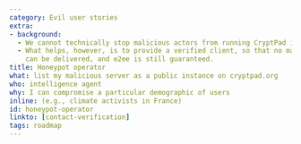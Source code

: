```yaml
---
category: Evil user stories
extra:
- background:
  - We cannot technically stop malicious actors from running CryptPad instances.
  - What helps, however, is to provide a verified client, so that no malicious code
    can be delivered, and e2ee is still guaranteed.
title: Honeypot operator
what: list my malicious server as a public instance on cryptpad.org
who: intelligence agent
why: I can compromise a particular demographic of users
inline: (e.g., climate activists in France)
id: honeypot-operator
linkto: [contact-verification]
tags: roadmap
---
```

